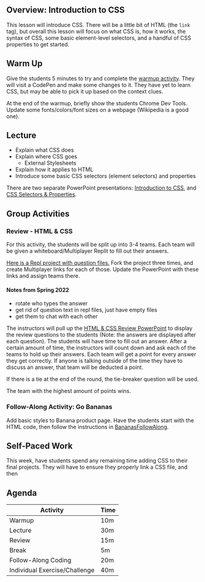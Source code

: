 ## Overview: Introduction to CSS
This lesson will introduce CSS. There will be a little bit of HTML (the `link` tag), but overall this lesson will focus on what CSS is, how it works, the syntax of CSS, some basic element-level selectors, and a handful of CSS properties to get started.

## Warm Up
Give the students 5 minutes to try and complete the [warmup activity](WarmUp.md). They will visit a CodePen and make some changes to it. They have yet to learn CSS, but may be able to pick it up based on the context clues.

At the end of the warmup, briefly show the students Chrome Dev Tools. Update some fonts/colors/font sizes on a webpage (Wikipedia is a good one).

## Lecture
- Explain what CSS does
- Explain where CSS goes
    - External Stylesheets
- Explain how it applies to HTML
- Introduce some basic CSS selectors (element selectors) and properties

There are two separate PowerPoint presentations: [Introduction to CSS](IntroductionToCss.pptx), and [CSS Selectors & Properties](CssSelectorsAndProperties.pptx).

## Group Activities
### Review - HTML & CSS
For this activity, the students will be split up into 3-4 teams. Each team will be given a whiteboard/Multiplayer Replit to fill out their answers.

[Here is a Repl project with question files.](https://replit.com/@HylandOutreach/CssIntroReviewBase#index.html) Fork the project three times, and create Multiplayer links for each of those. Update the PowerPoint with these links and assign teams there.

#### Notes from Spring 2022
- rotate who types the answer
- get rid of question text in repl files, just have empty files
- get them to chat with each other

The instructors will pull up the [HTML & CSS Review PowerPoint](HtmlCssReviewActivity.pptx) to display the review questions to the students (Note: the answers are displayed after each question). The students will have time to fill out an answer. After a certain amount of time, the instructors will count down and ask each of the teams to hold up their answers. Each team will get a point for every answer they get correctly. If anyone is talking outside of the time they have to discuss an answer, that team will be deducted a point.

If there is a tie at the end of the round, the tie-breaker question will be used.

The team with the highest amount of points wins.

### Follow-Along Activity: Go Bananas
Add basic styles to Banana product page. Have the students start with the HTML code, then follow the instructions in [BananasFollowAlong](BananasFollowAlong.md).

## Self-Paced Work
This week, have students spend any remaining time adding CSS to their final projects. They will have to ensure they properly link a CSS file, and then 

## Agenda

| Activity | Time |
|-|-|
| Warmup | 10m |
| Lecture | 30m |
| Review | 15m |
| Break | 5m |
| Follow-Along Coding | 20m |
| Individual Exercise/Challenge | 40m |
